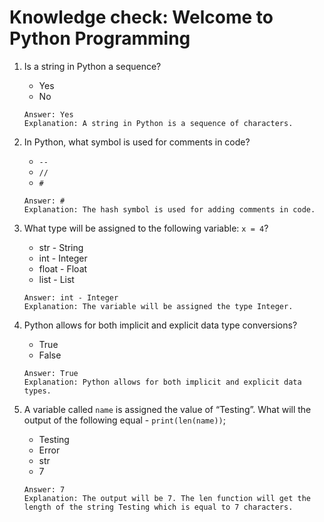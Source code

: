 # Knowledge check: Welcome to Python Programming

1. Is a string in Python a sequence?
   - Yes
   - No
   ```
   Answer: Yes
   Explanation: A string in Python is a sequence of characters.
   ```

2. In Python, what symbol is used for comments in code?
   - `--`
   - `//`
   - `#`
   ```
   Answer: #
   Explanation: The hash symbol is used for adding comments in code.
   ```

3. What type will be assigned to the following variable: `x = 4`?
   - str - String
   - int - Integer
   - float - Float
   - list - List
   ```
   Answer: int - Integer
   Explanation: The variable will be assigned the type Integer.
   ```

4. Python allows for both implicit and explicit data type conversions?
   - True
   - False
   ```
   Answer: True
   Explanation: Python allows for both implicit and explicit data types.
   ```

5. A variable called `name` is assigned the value of “Testing”. What will the output of the following equal - `print(len(name))`;
   - Testing
   - Error
   - str
   - 7
   ```
   Answer: 7
   Explanation: The output will be 7. The len function will get the length of the string Testing which is equal to 7 characters.
   ```